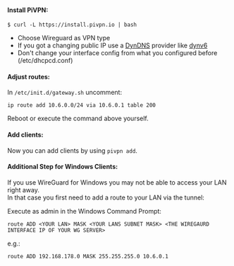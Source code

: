 #### Install PiVPN:
    $ curl -L https://install.pivpn.io | bash
 - Choose Wireguard as VPN type
 - If you got a changing public IP use a [DynDNS](https://wiki.archlinux.org/index.php/Dynamic_DNS) provider like [dynv6](https://dynv6.com/)
 - Don't change your interface config from what you configured before (/etc/dhcpcd.conf)

#### Adjust routes:
In ```/etc/init.d/gateway.sh``` uncomment:

    ip route add 10.6.0.0/24 via 10.6.0.1 table 200

Reboot or execute the command above yourself.

#### Add clients:

Now you can add clients by using `pivpn add`.

#### Additional Step for Windows Clients:

If you use WireGuard for Windows you may not be able to access your LAN right away.  
In that case you first need to add a route to your LAN via the tunnel:

Execute as admin in the Windows Command Prompt:

    route ADD <YOUR LAN> MASK <YOUR LANS SUBNET MASK> <THE WIREGAURD INTERFACE IP OF YOUR WG SERVER>
    
e.g.:
    
    route ADD 192.168.178.0 MASK 255.255.255.0 10.6.0.1
